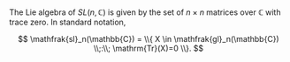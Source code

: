 The Lie algebra of $SL(n,\mathbb C)$ is given by the set of $n\times n$ matrices over $\mathbb{C}$ with trace zero. In standard notation,

$$
\mathfrak{sl}_n(\mathbb{C}) = \\{ X \in \mathfrak{gl}_n(\mathbb{C}) \\;:\\; \mathrm{Tr}(X)=0 \\}.
$$
